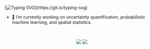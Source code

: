 <!-- # 🏡 [Haoyuan](https://hchen19.github.io/) -->
<!-- ### Hi there 👋 -->

<!--
**hchen19/hchen19** is a ✨ _special_ ✨ repository because its `README.md` (this file) appears on your GitHub profile.

Here are some ideas to get you started:

- 🔭 I’m currently working on ...
- 🌱 I’m currently learning ...
- 👯 I’m looking to collaborate on ...
- 🤔 I’m looking for help with ...
- 💬 Ask me about ...
- 📫 How to reach me: ...
- 😄 Pronouns: ...
- ⚡ Fun fact: ...
-->

[![Typing SVG](https://readme-typing-svg.demolab.com?font=IBM+Plex+Mono&weight=600&pause=1000&random=true&width=435&lines=%F0%9F%91%8B+Hi+there!)](https://git.io/typing-svg)

- 🔭 I’m currently working on uncertainty quantification, probabilistic machine learning, and spatial statistics.


<br />

<p href="#stats" align="center" style="width:100%">
    <img align="center" src="https://github-readme-stats-ipi2-git-master-hchens-projects-42be2251.vercel.app/api?username=hchen19&show_icons=true&langs_count=810theme=radical&count_private=true" style='display: width: 50%'>
    <img align="center" src="https://github-readme-stats-ipi2-git-master-hchens-projects-42be2251.vercel.app/api/top-langs/?username=hchen19&layout=compact&langs_count=10&theme=radical&hide_title=true&hide_border=true&icon_color=#00CCFF&title_color=#00CCFF&rank_icon=github" style='display: width: 50%'>
</p>
